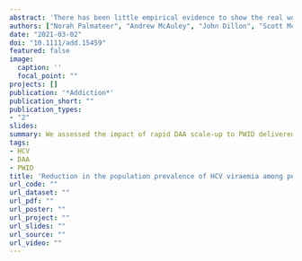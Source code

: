 ```yaml
---
abstract: 'There has been little empirical evidence to show the real world impact of scaling‐up direct‐acting antiviral (DAA) treatment among people who inject drugs (PWID) on hepatitis C virus (HCV) viraemia at a population level. We aimed to assess the population impact of rapid DAA scale‐up to PWID delivered through community services – including drug treatment, pharmacies, needle exchanges, and prisons – in the Tayside region of Scotland, compared with Greater Glasgow & Clyde (GGC) and the Rest of Scotland (RoS).'
authors: ["Norah Palmateer", "Andrew McAuley", "John Dillon", "Scott McDonald", "admin", "Shanley Smith", "Stephen Barclay", "Peter Hayes", "Samantha Shepherd", "Rory Gunson", "David Goldberg", "Matthew Hickman", "Sharon Hutchinson"]
date: "2021-03-02"
doi: "10.1111/add.15459"
featured: false
image:
  caption: ''
  focal_point: ""
projects: []
publication: '*Addiction*'
publication_short: ""
publication_types:
- "2"
slides:
summary: We assessed the impact of rapid DAA scale‐up to PWID delivered through community services in the Tayside region of Scotland.
tags:
- HCV
- DAA
- PWID
title: 'Reduction in the population prevalence of HCV viraemia among people who inject drugs associated with scale-up of direct-acting antiviral therapy in community drug services: real world data'
url_code: ""
url_dataset: ""
url_pdf: ""
url_poster: ""
url_project: ""
url_slides: ""
url_source: ""
url_video: ""
---
```

